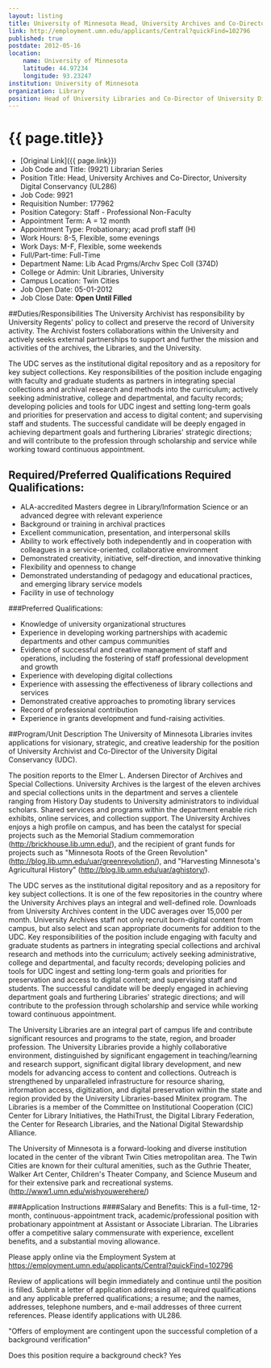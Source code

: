 ```yaml
---
layout: listing
title: University of Minnesota Head, University Archives and Co-Director, University Digital Conservancy 
link: http://employment.umn.edu/applicants/Central?quickFind=102796  
published: true
postdate: 2012-05-16
location:
	name: University of Minnesota
	latitude: 44.97234
	longitude: 93.23247
institution: University of Minnesota
organization: Library
position: Head of University Libraries and Co-Director of University Digital Conservancy
---
```



# {{ page.title}}

* [Original Link]({{ page.link}})
* Job Code and Title: (9921) Librarian Series  
* Position Title: Head, University Archives and Co-Director, University Digital Conservancy (UL286)  
* Job Code: 9921  
* Requisition Number: 177962  
* Position Category: Staff - Professional Non-Faculty  
* Appointment Term: A = 12 month  
* Appointment Type: Probationary; acad profl staff (H)  
* Work Hours: 8-5, Flexible, some evenings  
* Work Days: M-F, Flexible, some weekends  
* Full/Part-time: Full-Time  
* Department Name: Lib Acad Prgms/Archv Spec Coll (374D)  
* College or Admin: Unit Libraries, University  
* Campus Location: Twin Cities  
* Job Open Date: 05-01-2012  
* Job Close Date: **Open Until Filled**

##Duties/Responsibilities 
The University Archivist has responsibility by University Regents' policy to collect and preserve the record of University activity. The Archivist fosters collaborations within the University and actively seeks external partnerships to support and further the mission and activities of the archives, the Libraries, and the University. 

The UDC serves as the institutional digital repository and as a repository for key subject collections. Key responsibilities of the position include engaging with faculty and graduate students as partners in integrating special collections and archival research and methods into the curriculum; actively seeking administrative, college and departmental, and faculty records; developing policies and tools for UDC ingest and setting long-term goals and priorities for preservation and access to digital content; and supervising staff and students. The successful candidate will be deeply engaged in achieving department goals and furthering Libraries' strategic directions; and will contribute to the profession through scholarship and service while working toward continuous appointment.  


## Required/Preferred Qualifications Required Qualifications: 
* ALA-accredited Masters degree in Library/Information Science or an advanced degree with relevant experience 
* Background or training in archival practices 
* Excellent communication, presentation, and interpersonal skills 
* Ability to work effectively both independently and in cooperation with colleagues in a service-oriented, collaborative environment 
* Demonstrated creativity, initiative, self-direction, and innovative thinking 
* Flexibility and openness to change 
* Demonstrated understanding of pedagogy and educational practices, and emerging library service models 
* Facility in use of technology 

###Preferred Qualifications: 
* Knowledge of university organizational structures 
* Experience in developing working partnerships with academic departments and other campus communities 
* Evidence of successful and creative management of staff and operations, including the fostering of staff professional development and growth 
* Experience with developing digital collections 
* Experience with assessing the effectiveness of library collections and services 
* Demonstrated creative approaches to promoting library services 
* Record of professional contribution 
* Experience in grants development and fund-raising activities.  

##Program/Unit Description 
The University of Minnesota Libraries invites applications for visionary, strategic, and creative leadership for the position of University Archivist and Co-Director of the University Digital Conservancy (UDC). 

The position reports to the Elmer L. Andersen Director of Archives and Special Collections. University Archives is the largest of the eleven archives and special collections units in the department and serves a clientele ranging from History Day students to University administrators to individual scholars. Shared services and programs within the department enable rich exhibits, online services, and collection support. The University Archives enjoys a high profile on campus, and has been the catalyst for special projects such as the Memorial Stadium commemoration (http://brickhouse.lib.umn.edu/), and the recipient of grant funds for projects such as "Minnesota Roots of the Green Revolution" (http://blog.lib.umn.edu/uar/greenrevolution/), and "Harvesting Minnesota's Agricultural History" (http://blog.lib.umn.edu/uar/aghistory/). 

The UDC serves as the institutional digital repository and as a repository for key subject collections. It is one of the few repositories in the country where the University Archives plays an integral and well-defined role. Downloads from University Archives content in the UDC averages over 15,000 per month. University Archives staff not only recruit born-digital content from campus, but also select and scan appropriate documents for addition to the UDC. Key responsibilities of the position include engaging with faculty and graduate students as partners in integrating special collections and archival research and methods into the curriculum; actively seeking administrative, college and departmental, and faculty records; developing policies and tools for UDC ingest and setting long-term goals and priorities for preservation and access to digital content; and supervising staff and students. The successful candidate will be deeply engaged in achieving department goals and furthering Libraries' strategic directions; and will contribute to the profession through scholarship and service while working toward continuous appointment. 

The University Libraries are an integral part of campus life and contribute significant resources and programs to the state, region, and broader profession. The University Libraries provide a highly collaborative environment, distinguished by significant engagement in teaching/learning and research support, significant digital library development, and new models for advancing access to content and collections. Outreach is strengthened by unparalleled infrastructure for resource sharing, information access, digitization, and digital preservation within the state and region provided by the University Libraries-based Minitex program. The Libraries is a member of the Committee on Institutional Cooperation (CIC) Center for Library Initiatives, the HathiTrust, the Digital Library Federation, the Center for Research Libraries, and the National Digital Stewardship Alliance. 

The University of Minnesota is a forward-looking and diverse institution located in the center of the vibrant Twin Cities metropolitan area. The Twin Cities are known for their cultural amenities, such as the Guthrie Theater, Walker Art Center, Children's Theater Company, and Science Museum and for their extensive park and recreational systems. (<http://www1.umn.edu/wishyouwerehere/>)  

###Application Instructions 
####Salary and Benefits: 
This is a full-time, 12-month, continuous-appointment track, academic/professional position with probationary appointment at Assistant or Associate Librarian. The Libraries offer a competitive salary commensurate with experience, excellent benefits, and a substantial moving allowance. 

Please apply online via the Employment System at 
<https://employment.umn.edu/applicants/Central?quickFind=102796> 

Review of applications will begin immediately and continue until the position is filled. Submit a letter of application addressing all required qualifications and any applicable preferred qualifications; a resume; and the names, addresses, telephone numbers, and e-mail addresses of three current references. Please identify applications with UL286. 

"Offers of employment are contingent upon the successful completion of a background verification"  

Does this position require a background check? Yes  
